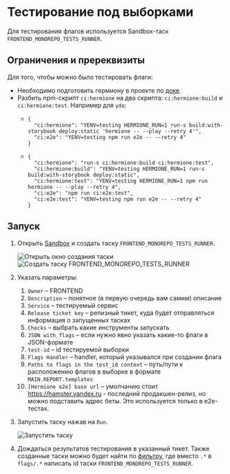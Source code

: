 # Тестирование под выборками

Для тестирования флагов используется Sandbox-таск `FRONTEND_MONOREPO_TESTS_RUNNER`.

## Ограничения и пререквизиты

Для того, чтобы можно было тестировать флаги:
* Необходимо подготовить гермиону в проекте по [доке](./hermione-exp-flags.md).
* Разбить npm-скрипт `ci:hermione` на два скрипта: `ci:hermione:build` и `ci:hermione:test`. Например для `ydo`:
  * ```
    {
      "ci:hermione": "YENV=testing HERMIONE_RUN=1 run-s build:with-storybook deploy:static 'hermione -- --play --retry 4'",
      "ci:e2e": "YENV=testing npm run e2e -- --retry 4"
    } 
    ```
  * ```
    {
      "ci:hermione": "run-s ci:hermione:build ci:hermione:test",
      "ci:hermione:build": "YENV=testing HERMIONE_RUN=1 run-s build:with-storybook deploy:static",
      "ci:hermione:test": "YENV=testing HERMIONE_RUN=1 npm run hermione -- --play --retry 4",
      "ci:e2e": "npm run ci:e2e:test",
      "ci:e2e:test": "YENV=testing npm run e2e -- --retry 4"
    } 
    ```

## Запуск

1. Открыть [Sandbox](https://sandbox.yandex-team.ru) и создать таску `FRONTEND_MONOREPO_TESTS_RUNNER`.

   ![Открыть окно создания таски](../images/flags-testing-1.png)
   ![Создать таску FRONTEND_MONOREPO_TESTS_RUNNER](../images/flags-testing-2.png)

2. Указать параметры:
   1. `Owner` – FRONTEND
   2. `Description` – понятное (в первую очередь вам самим) описание
   3. `Service` – тестируемый сервис
   4. `Release ticket key` – релизный тикет, куда будет отправляться информация о запущенных тасках
   5. `Checks` – выбрать какие инструменты запускать
   6. `JSON with flags` – если нужно явно указать какие-то флаги в JSON-формате
   7. `test-id` – id тестируемой выборки
   8. `Flags Handler` – handler, который указывался при создании флага
   9. `Paths to flags in the test_id context` – путь/пути к расположению флагов в выборке в формате `MAIN.REPORT.templates`
   10. `[Hermione e2e] base url` – умолчанию стоит https://hamster.yandex.ru - последний продакшен-релиз, но можно подставить адрес беты. Это используется только в e2e-тестах.

3. Запустить таску нажав на `Run`.

   ![Запустить таску](../images/flags-testing-3.png)

4. Дождаться результатов тестирования в указанный тикет. Также созданные таски можно будет найти по [фильтру](https://sandbox.yandex-team.ru/tasks?children=true&type=TRENDBOX_CI_JOB_BETA&desc_re=flags%2F.*), где вместо `.*` в `flags/.*` написать id таски `FRONTEND_MONOREPO_TESTS_RUNNER`.
